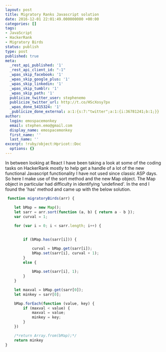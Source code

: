 ```yaml
---
layout: post
title: Migratory Ranks Javascript solution 
date: 2016-12-01 22:01:49.000000000 +00:00
categories: []
tags:
- JavaScript
- HackerRank
- Migratory Birds
status: publish
type: post
published: true
meta:
  _rest_api_published: '1'
  _rest_api_client_id: "-1"
  _wpas_skip_facebook: '1'
  _wpas_skip_google_plus: '1'
  _wpas_skip_linkedin: '1'
  _wpas_skip_tumblr: '1'
  _wpas_skip_path: '1'
  publicize_twitter_user: stephenemo
  publicize_twitter_url: http://t.co/HScXosy7px
  _wpas_done_5415324: '1'
  _publicize_done_external: a:1:{s:7:"twitter";a:1:{i:36781241;b:1;}}
author:
  login: emospacemonkey
  email: stephen.emo@gmail.com
  display_name: emospacemonkey
  first_name: ''
  last_name: ''
excerpt: !ruby/object:Hpricot::Doc
  options: {}
---
```


In between looking at React I have been taking a look at some of the coding tasks on HackerRank mostly to help get a handle of a lot of the new functional Javascript functionality I have not used since classic ASP days. So here I make use of the sort method and the new Map object. The Map object in particular had difficulty in identifying 'undefined'. In the end I found the 'has' method and came up with the below solution.

~~~ javascript
 function migratoryBirds(arr) {

    let bMap = new Map();
    let sarr = arr.sort(function (a, b) { return a - b });
    var curval = 1;
    
    for (var i = 0; i < sarr.length; i++) {
      

        if (bMap.has(sarr[i])) {

            curval = bMap.get(sarr[i]);
            bMap.set(sarr[i], curval + 1);
        }
        else {
            
            bMap.set(sarr[i], 1);
        }
    }

    let maxval = bMap.get(sarr[0]);
    let minkey = sarr[0];

    bMap.forEach(function (value, key) {
        if (maxval < value) {
            maxval = value;
            minkey = key;
        }
    })

    /*return Array.from(bMap);*/
    return minkey
}

~~~


